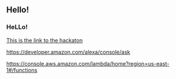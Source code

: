 ## Hello!
### HeLLo!
[This is the link to the hackaton](https://alexatechforgood.devpost.com/)


https://developer.amazon.com/alexa/console/ask


https://console.aws.amazon.com/lambda/home?region=us-east-1#/functions